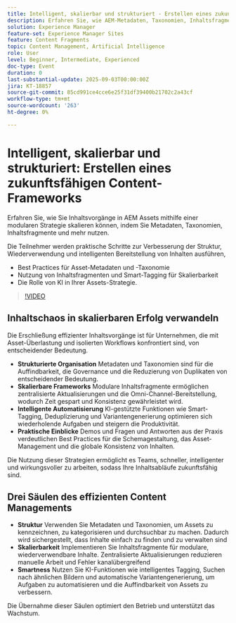 ```yaml
---
title: Intelligent, skalierbar und strukturiert - Erstellen eines zukunftsfähigen Content-Frameworks
description: Erfahren Sie, wie AEM-Metadaten, Taxonomien, Inhaltsfragmente und KI-gestützte Automatisierung Inhaltsoperationen optimieren, die Auffindbarkeit verbessern und die Bereitstellung skalieren.
solution: Experience Manager
feature-set: Experience Manager Sites
feature: Content Fragments
topic: Content Management, Artificial Intelligence
role: User
level: Beginner, Intermediate, Experienced
doc-type: Event
duration: 0
last-substantial-update: 2025-09-03T00:00:00Z
jira: KT-18857
source-git-commit: 85cd991ce4cce6e25f31df39400b21702c2a43cf
workflow-type: tm+mt
source-wordcount: '263'
ht-degree: 0%

---
```



# Intelligent, skalierbar und strukturiert: Erstellen eines zukunftsfähigen Content-Frameworks

Erfahren Sie, wie Sie Inhaltsvorgänge in AEM Assets mithilfe einer modularen Strategie skalieren können, indem Sie Metadaten, Taxonomien, Inhaltsfragmente und mehr nutzen.

Die Teilnehmer werden praktische Schritte zur Verbesserung der Struktur, Wiederverwendung und intelligenten Bereitstellung von Inhalten ausführen,

* Best Practices für Asset-Metadaten und -Taxonomie
* Nutzung von Inhaltsfragmenten und Smart-Tagging für Skalierbarkeit
* Die Rolle von KI in Ihrer Assets-Strategie.

>[!VIDEO](https://video.tv.adobe.com/v/3471382/?learn=on&enablevpops)

## Inhaltschaos in skalierbaren Erfolg verwandeln

Die Erschließung effizienter Inhaltsvorgänge ist für Unternehmen, die mit Asset-Überlastung und isolierten Workflows konfrontiert sind, von entscheidender Bedeutung.

* **Strukturierte Organisation** Metadaten und Taxonomien sind für die Auffindbarkeit, die Governance und die Reduzierung von Duplikaten von entscheidender Bedeutung.
* **Skalierbare Frameworks** Modulare Inhaltsfragmente ermöglichen zentralisierte Aktualisierungen und die Omni-Channel-Bereitstellung, wodurch Zeit gespart und Konsistenz gewährleistet wird.
* **Intelligente Automatisierung** KI-gestützte Funktionen wie Smart-Tagging, Deduplizierung und Variantengenerierung optimieren sich wiederholende Aufgaben und steigern die Produktivität.
* **Praktische Einblicke** Demos und Fragen und Antworten aus der Praxis verdeutlichen Best Practices für die Schemagestaltung, das Asset-Management und die globale Konsistenz von Inhalten.

Die Nutzung dieser Strategien ermöglicht es Teams, schneller, intelligenter und wirkungsvoller zu arbeiten, sodass Ihre Inhaltsabläufe zukunftsfähig sind.

## Drei Säulen des effizienten Content Managements

* **Struktur** Verwenden Sie Metadaten und Taxonomien, um Assets zu kennzeichnen, zu kategorisieren und durchsuchbar zu machen. Dadurch wird sichergestellt, dass Inhalte einfach zu finden und zu verwalten sind
* **Skalierbarkeit** Implementieren Sie Inhaltsfragmente für modulare, wiederverwendbare Inhalte. Zentralisierte Aktualisierungen reduzieren manuelle Arbeit und Fehler kanalübergreifend
* **Smartness** Nutzen Sie KI-Funktionen wie intelligentes Tagging, Suchen nach ähnlichen Bildern und automatische Variantengenerierung, um Aufgaben zu automatisieren und die Auffindbarkeit von Assets zu verbessern.

Die Übernahme dieser Säulen optimiert den Betrieb und unterstützt das Wachstum.